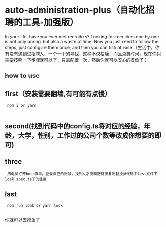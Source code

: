 # auto-administration-plus（自动化招聘的工具-加强版）
In your life, have you ever met recruiters? Looking for recruiters one by one is not only boring, but also a waste of time. Now you just need to follow the steps, just configure them once, and then you can fish at ease
（生活中，你有没有遇到过招聘人，一个一个的寻找，这种不仅枯燥，而且浪费时间，现在你只需要按照一下步骤就可以了，只需配置一次，然后你就可以安心的摸鱼了
）


## how to use

## first（安装需要翻墙,有可能有点慢）

```
 npm i or yarn
 
```

## second(找到代码中的config.ts将对应的经验，年龄，大学，性别，工作过的公司个数等改成你想要的即可)

## three 
```
 用电脑打开boss直聘，登录自己的账号，找到人才页面把链接复制替换掉代码中test文件下look.spec.ts下的链接
```
## last

```
 npm run look or yarn look
 
```

你就可以去摸鱼了

